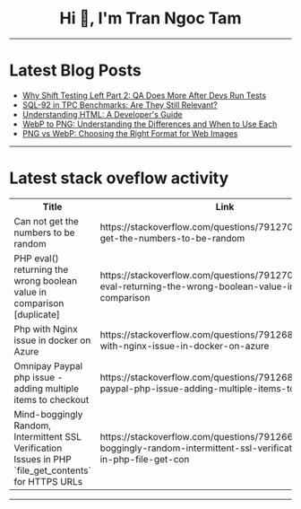 <h1 align="center">Hi 👋, I'm Tran Ngoc Tam</h1>

---

# Latest Blog Posts 
<!-- BLOG-POST-LIST:START -->
- [Why Shift Testing Left Part 2: QA Does More After Devs Run Tests](https://dev.to/signadot/why-shift-testing-left-part-2-qa-does-more-after-devs-run-tests-573i)
- [SQL-92 in TPC Benchmarks: Are They Still Relevant?](https://dev.to/aws-heroes/sql-92-in-tpc-benchmarks-are-they-still-relevant-4ein)
- [Understanding HTML: A Developer&#39;s Guide](https://dev.to/zionstone0909/understanding-html-a-developers-guide-145)
- [WebP to PNG: Understanding the Differences and When to Use Each](https://dev.to/smartdev72/webp-to-png-understanding-the-differences-and-when-to-use-each-3799)
- [PNG vs WebP: Choosing the Right Format for Web Images](https://dev.to/smartdev72/png-vs-webp-choosing-the-right-format-for-web-images-5d7l)
<!-- BLOG-POST-LIST:END -->

---

# Latest stack oveflow activity
<table>
  <tr><th>Title</th><th>Link</th></tr>
  <!-- STACKOVERFLOW:START --><tr><td>Can not get the numbers to be random</td><td>https://stackoverflow.com/questions/79127092/can-not-get-the-numbers-to-be-random</td></tr><tr><td>PHP eval&lpar;&rpar; returning the wrong boolean value in comparison [duplicate]</td><td>https://stackoverflow.com/questions/79127087/php-eval-returning-the-wrong-boolean-value-in-comparison</td></tr><tr><td>Php with Nginx issue in docker on Azure</td><td>https://stackoverflow.com/questions/79126827/php-with-nginx-issue-in-docker-on-azure</td></tr><tr><td>Omnipay Paypal php issue - adding multiple items to checkout</td><td>https://stackoverflow.com/questions/79126801/omnipay-paypal-php-issue-adding-multiple-items-to-checkout</td></tr><tr><td>Mind-boggingly Random, Intermittent SSL Verification Issues in PHP `file_get_contents` for HTTPS URLs</td><td>https://stackoverflow.com/questions/79126668/mind-boggingly-random-intermittent-ssl-verification-issues-in-php-file-get-con</td></tr><!-- STACKOVERFLOW:END -->
</table>

---


